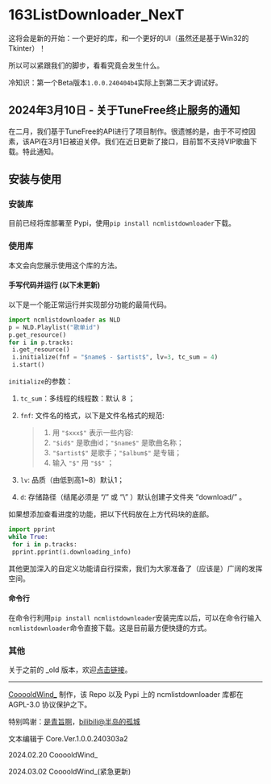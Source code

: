 # 163ListDownloader_NexT

这将会是新的开始：一个更好的库，和一个更好的UI（虽然还是基于Win32的Tkinter）！

所以可以紧跟我们的脚步，看看究竟会发生什么。

冷知识：第一个Beta版本```1.0.0.240404b4```实际上到第二天才调试好。

## 2024年3月10日 - 关于TuneFree终止服务的通知

在二月，我们基于TuneFree的API进行了项目制作。很遗憾的是，由于不可控因素，该API在3月1日被迫关停。我们在近日更新了接口，目前暂不支持VIP歌曲下载。特此通知。

## 安装与使用

### 安装库

目前已经将库部署至 Pypi，使用```pip install ncmlistdownloader```下载。

### 使用库

本文会向您展示使用这个库的方法。

#### 手写代码并运行 (以下未更新)

以下是一个能正常运行并实现部分功能的最简代码。

```python
import ncmlistdownloader as NLD
p = NLD.Playlist("歌单id")
p.get_resource()
for i in p.tracks:
 i.get_resource()
 i.initialize(fnf = "$name$ - $artist$", lv=3, tc_sum = 4)
 i.start()
```

```initialize```的参数：

1. ```tc_sum```：多线程的线程数：默认 8 ；

2. ```fnf```: 文件名的格式，以下是文件名格式的规范:

   > 1. 用 ```"$xxx$"``` 表示一些内容:
   > 2. ```"$id$"``` 是歌曲id；```"$name$"``` 是歌曲名称；
   > 3. ```"$artist$"``` 是歌手；```"$album$"``` 是专辑；
   > 4. 输入 ```"$"``` 用 ```"$$"``` ；

3. ```lv```: 品质（由低到高1~8）默认1；

4. ```d```: 存储路径（结尾必须是 “/” 或 “\” ）默认创建子文件夹 “download/” 。

如果想添加查看进度的功能，把以下代码放在上方代码块的底部。

```python
import pprint
while True:
 for i in p.tracks:
 pprint.pprint(i.downloading_info)
```

其他更加深入的自定义功能请自行探索，我们为大家准备了（应该是）广阔的发挥空间。

#### 命令行

在命令行利用```pip install ncmlistdownloader```安装完库以后，可以在命令行输入```ncmlistdownloader```命令直接下载。这是目前最方便快捷的方式。

### 其他

关于之前的 _old 版本，欢迎[点击链接](https://github.com/Cooooldwind/163ListDownloader_old)。

------

[CooooldWind_](https://cooooldwind.netlify.app) 制作，该 Repo 以及 Pypi 上的 ncmlistdownloader 库都在 AGPL-3.0 协议保护之下。

特别鸣谢：[是青旨啊](https://sayqz.com)，[bilibili@半岛的孤城](https://space.bilibili.com/32187583)

文本编辑于 Core.Ver.1.0.0.240303a2

2024.02.20 CooooldWind_

2024.03.02 CooooldWind_(紧急更新)
